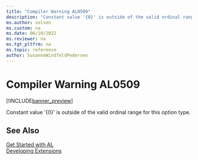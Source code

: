 ```yaml
---
title: "Compiler Warning AL0509"
description: "Constant value '{0}' is outside of the valid ordinal range for this option type."
ms.author: solsen
ms.custom: na
ms.date: 06/10/2022
ms.reviewer: na
ms.tgt_pltfrm: na
ms.topic: reference
author: SusanneWindfeldPedersen
---
```

[//]: # (START>DO_NOT_EDIT)
[//]: # (IMPORTANT:Do not edit any of the content between here and the END>DO_NOT_EDIT.)
[//]: # (Any modifications should be made in the .xml files in the ModernDev repo.)
# Compiler Warning AL0509

[!INCLUDE[banner_preview](../includes/banner_preview.md)]

Constant value '{0}' is outside of the valid ordinal range for this option type.

[//]: # (IMPORTANT: END>DO_NOT_EDIT)
## See Also  
[Get Started with AL](../devenv-get-started.md)  
[Developing Extensions](../devenv-dev-overview.md)  